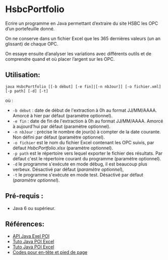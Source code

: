 # HsbcPortfolio
Ecrire un programme en Java permettant d’extraire du site HSBC les OPC d’un portefeuille donné.  

On ne conserve dans un fichier Excel que les 365 dernières valeurs (un an glissant) de chaque OPC.  

On essaye ensuite d’analyser les variations avec différents outils et de comprendre quand et où placer l’argent sur les OPC.

## Utilisation:
```
java HsbcPortfolio [[-b début] [-e fin]|[-n nbJour]] [-o fichier.xml] [-p path] [-d] [-t] 
```
où :
* ```-b début``` : date de début de l'extraction à 0h au format JJ/MM/AAAA. Amorcé à hier par défaut (paramètre optionnel).
* ```-e fin``` : date de fin de l'extraction à 0h au format JJ/MM/AAAA. Amorcé à aujourd'hui par défaut (paramètre optionnel).
* ```-n nbJour``` : précise le nombre de jour(s) à compter de la date courante. Non défini par défaut (paramètre optionnel).
* ```-o fichier``` est le nom du fichier Excel contenant les OPC suivis, par défaut *HsbcPortfolio.xlsx* (paramètre optionnel).
* ```-p path``` est le répertoire vers lequel exporter le fichier des résultats. Par défaut c'est le répertoire courant du programme (paramètre optionnel).
* ```-d``` le programme s'exécute en mode débug, il est beaucoup plus verbeux. Désactivé par défaut (*paramètre optionnel*),
* ```-t``` le programme s'exécute en mode test. Désactivé par défaut (*paramètre optionnel*).

## Pré-requis :
- Java 6 ou supérieur.

## Références:

- [API Java Exel POI](http://poi.apache.org/download.html)
- [Tuto Java POI Excel](http://thierry-leriche-dessirier.developpez.com/tutoriels/java/charger-modifier-donnees-excel-2010-5-minutes/)
- [Tuto Java POI Excel](http://jmdoudoux.developpez.com/cours/developpons/java/chap-generation-documents.php)
- [Codes pour en-tête et pied de page](https://poi.apache.org/apidocs/dev/org/apache/poi/xssf/usermodel/extensions/XSSFHeaderFooter.html)

